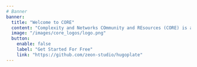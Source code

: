 ```yaml
---
# Banner
banner:
  title: "Welcome to CORE"
  content: "Complexity and Networks COmmunity and REsources (CORE) is an organization that aims to connecting scientists and organizations in the fields of Complexity and Network Science."
  image: "/images/core_logos/logo.png"
  button:
    enable: false
    label: "Get Started For Free"
    link: "https://github.com/zeon-studio/hugoplate"
---
```

